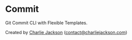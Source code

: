 # Commit

Git Commit CLI with Flexible Templates.

Created by [Charlie Jackson](https://charliejackson.com) ([contact@charliejackson.com](mailto:contact@charliejackson.com))

